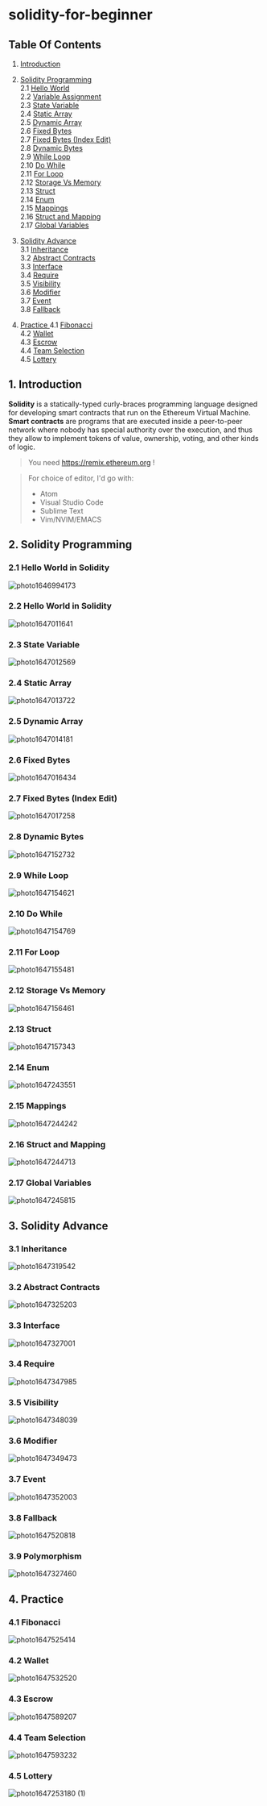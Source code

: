# solidity-for-beginner




## Table Of Contents <a name="top"></a>

1. [Introduction](#1)  
2. [Solidity Programming](#2)    
   2.1   [Hello World](#2.1)    
   2.2   [Variable Assignment](#2.2)    
   2.3   [State Variable](#2.3)    
   2.4   [Static Array](#2.4)    
   2.5   [Dynamic Array](#2.5)    
   2.6   [Fixed Bytes](#2.6)    
   2.7   [Fixed Bytes (Index Edit)](#2.7)    
   2.8   [Dynamic Bytes](#2.8)    
   2.9   [While Loop](#2.9)    
   2.10 [Do While](#2.10)    
   2.11 [For Loop](#2.11)    
   2.12 [Storage Vs Memory](#2.12)    
   2.13 [Struct](#2.13)    
   2.14 [Enum](#2.14)    
   2.15 [Mappings](#2.15)    
   2.16 [Struct and Mapping](#2.16)    
   2.17 [Global Variables](#2.17)    

3. [Solidity Advance](#3)    
   3.1   [Inheritance](#3.1)    
   3.2   [Abstract Contracts](#3.2)    
   3.3   [Interface](#3.3)    
   3.4   [Require](#3.4)    
   3.5   [Visibility](#3.5)    
   3.6   [Modifier](#3.6)    
   3.7   [Event](#3.7)    
   3.8   [Fallback](#3.8)    

4. [Practice     ](#4)
   4.1   [Fibonacci](#4.1)    
   4.2   [Wallet](#4.2)    
   4.3   [Escrow](#4.3)    
   4.4   [Team Selection](#4.4)        
   4.5   [Lottery](#4.5)






## 1. Introduction <a name="1"></a>

**Solidity** is a statically-typed curly-braces programming language designed for developing smart contracts that run on the Ethereum Virtual Machine. **Smart contracts** are programs that are executed inside a peer-to-peer network where nobody has special authority over the execution, and thus they allow to implement tokens of value, ownership, voting, and other kinds of logic.


> You need https://remix.ethereum.org !
>
>
>

> For choice of editor, I'd go with:
>
> - Atom
> - Visual Studio Code
> - Sublime Text
> - Vim/NVIM/EMACS




## 2. Solidity Programming <a name="2"></a>

### 2.1 Hello World in Solidity <a name="2.1"></a>

![photo1646994173](https://user-images.githubusercontent.com/51924618/183258994-332df7a3-db94-44e6-8930-c5342fe45be0.jpeg)

### 2.2 Hello World in Solidity <a name="2.2"></a>

![photo1647011641](https://user-images.githubusercontent.com/51924618/183259395-cfe16faa-c25c-41a7-b7f6-04ab4be21106.jpeg)


### 2.3 State Variable <a name="2.3"></a>

![photo1647012569](https://user-images.githubusercontent.com/51924618/183260650-28ec97cb-b826-47f9-9388-bbd859d50e3f.jpeg)



### 2.4 Static Array <a name="2.4"></a>

![photo1647013722](https://user-images.githubusercontent.com/51924618/183260656-df77354c-6a49-4d68-9b52-8e48e35b8326.jpeg)


### 2.5 Dynamic Array <a name="2.5"></a>

![photo1647014181](https://user-images.githubusercontent.com/51924618/183260671-f64dfb13-d21b-46ba-a666-ea7ee56eb6b7.jpeg)


### 2.6 Fixed Bytes <a name="2.6"></a>

![photo1647016434](https://user-images.githubusercontent.com/51924618/183260682-5c647507-6db7-4d5c-9989-7a74fc0ee889.jpeg)



### 2.7 Fixed Bytes (Index Edit) <a name="2.7"></a>

![photo1647017258](https://user-images.githubusercontent.com/51924618/183260697-c4839541-4486-4b5e-9565-467958f96190.jpeg)



### 2.8 Dynamic Bytes <a name="2.8"></a>

![photo1647152732](https://user-images.githubusercontent.com/51924618/183260701-630209aa-2299-4b17-a31b-7a80bf20a2c6.jpeg)



### 2.9 While Loop <a name="2.9"></a>

![photo1647154621](https://user-images.githubusercontent.com/51924618/183260713-24e3d4c8-3bf8-45f6-82a9-5d3a6839a070.jpeg)



### 2.10 Do While <a name="2.10"></a>

![photo1647154769](https://user-images.githubusercontent.com/51924618/183260720-55ee62fc-8a80-4ab1-a8ae-e82ae8c49487.jpeg)



### 2.11 For Loop <a name="2.11"></a>

![photo1647155481](https://user-images.githubusercontent.com/51924618/183260728-a9544d29-6e75-4310-99ff-7510aaaeb465.jpeg)



### 2.12 Storage Vs Memory <a name="2.12"></a>

![photo1647156461](https://user-images.githubusercontent.com/51924618/183260735-e12c2202-eecd-43d3-b3bc-035364a818b3.jpeg)



### 2.13 Struct <a name="2.13"></a>

![photo1647157343](https://user-images.githubusercontent.com/51924618/183260744-09371481-10b5-4a57-8f6e-4da40b52c8da.jpeg)



### 2.14 Enum <a name="2.14"></a>

![photo1647243551](https://user-images.githubusercontent.com/51924618/183260747-df959a1d-6514-43eb-88df-f1cb9f975f6e.jpeg)


### 2.15 Mappings <a name="2.15"></a>

![photo1647244242](https://user-images.githubusercontent.com/51924618/183260752-70bdc2dc-38fc-4322-aa4c-07c11d1bbb91.jpeg)


### 2.16 Struct and Mapping <a name="2.16"></a>

![photo1647244713](https://user-images.githubusercontent.com/51924618/183260757-f4552962-3433-4ae8-8fa7-a5bf0582cb86.jpeg)



### 2.17 Global Variables <a name="2.17"></a>

![photo1647245815](https://user-images.githubusercontent.com/51924618/183260761-789b2fc4-2bd7-4616-aa4f-40c532ed5d54.jpeg)


## 3. Solidity Advance <a name="3"></a>

### 3.1 Inheritance <a name="3.1"></a>
![photo1647319542](https://user-images.githubusercontent.com/51924618/183261912-93a0d153-f3ab-4add-9dad-979327bfe653.jpeg)


### 3.2 Abstract Contracts <a name="3.2"></a>
![photo1647325203](https://user-images.githubusercontent.com/51924618/183261926-ad5f82b5-eb86-4329-be54-5b6b81efe606.jpeg)



### 3.3 Interface <a name="3.3"></a>
![photo1647327001](https://user-images.githubusercontent.com/51924618/183261933-8264a129-c8c3-4c96-a438-f1ab4735c0eb.jpeg)



### 3.4 Require<a name="3.4"></a>
![photo1647347985](https://user-images.githubusercontent.com/51924618/183262899-88368c97-6938-474a-8ca8-f31d230565e9.jpeg)


### 3.5 Visibility <a name="3.5"></a>
![photo1647348039](https://user-images.githubusercontent.com/51924618/183262909-74b15af8-73c4-449c-876c-1fcbd3b3cda4.jpeg)



### 3.6 Modifier <a name="3.6"></a>
![photo1647349473](https://user-images.githubusercontent.com/51924618/183262919-46413f3c-38fa-4426-b3cb-da099412b431.jpeg)


### 3.7 Event <a name="3.7"></a>
![photo1647352003](https://user-images.githubusercontent.com/51924618/183262921-edc490a0-61f7-40de-a0b3-cb3720bf4908.jpeg)


### 3.8 Fallback <a name="3.8"></a>
![photo1647520818](https://user-images.githubusercontent.com/51924618/183262926-de26f3dc-3120-4190-a156-1978c64697e0.jpeg)


### 3.9 Polymorphism<a name="3.9"></a>
![photo1647327460](https://user-images.githubusercontent.com/51924618/183262895-6a0d45ef-d059-466d-9452-32d8c5b8a5b1.jpeg)



## 4. Practice <a name="4"></a>

### 4.1 Fibonacci <a name="4.1"></a>

![photo1647525414](https://user-images.githubusercontent.com/51924618/183262927-afdb5e69-66f9-48aa-a7f3-b9e76f93c41a.jpeg)


### 4.2 Wallet <a name="4.2"></a>
![photo1647532520](https://user-images.githubusercontent.com/51924618/183262934-7d8c6e21-d24d-497a-96fc-48bc41e5c39c.jpeg)


### 4.3 Escrow <a name="4.3"></a>
![photo1647589207](https://user-images.githubusercontent.com/51924618/183262950-868b36aa-e74a-489d-92c2-b743ad35076c.jpeg)


### 4.4 Team Selection<a name="4.4"></a>

![photo1647593232](https://user-images.githubusercontent.com/51924618/183262962-b8e31f57-2056-46e6-af57-dbadde7c1ab8.jpeg)

### 4.5 Lottery<a name="4.5"></a>
![photo1647253180 (1)](https://user-images.githubusercontent.com/51924618/183263003-673c586b-6125-4ad9-8b0d-713c92ed7e56.jpeg)

